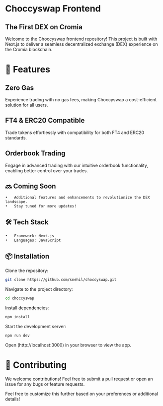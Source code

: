# Choccyswap Frontend

## The First DEX on Cromia

Welcome to the Choccyswap frontend repository! This project is built with Next.js to deliver a seamless decentralized exchange (DEX) experience on the Cromia blockchain.

# 🚀 Features

## Zero Gas

Experience trading with no gas fees, making Choccyswap a cost-efficient solution for all users.

## FT4 & ERC20 Compatible

Trade tokens effortlessly with compatibility for both FT4 and ERC20 standards.

## Orderbook Trading

Engage in advanced trading with our intuitive orderbook functionality, enabling better control over your trades.

## 🔜 Coming Soon
	•	Additional features and enhancements to revolutionize the DEX landscape.
	•	Stay tuned for more updates!

## 🛠️ Tech Stack
	•	Framework: Next.js
	•	Languages: JavaScript

## 📦 Installation
Clone the repository:

```bash
git clone https://github.com/snehil/choccyswap.git
```


Navigate to the project directory:

```bash
cd choccyswap
```
Install dependencies:

```bash
npm install
```
Start the development server:

```bash
npm run dev
```


Open (http://localhost:3000) in your browser to view the app.


# 🙌 Contributing

We welcome contributions! Feel free to submit a pull request or open an issue for any bugs or feature requests.

Feel free to customize this further based on your preferences or additional details!
